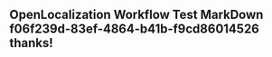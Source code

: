 <properties
ms.topic="hero-topic1"
ms.test1="hero-topic"
ms.test2="test"/>

## OpenLocalization Workflow Test MarkDown f06f239d-83ef-4864-b41b-f9cd86014526 thanks!
